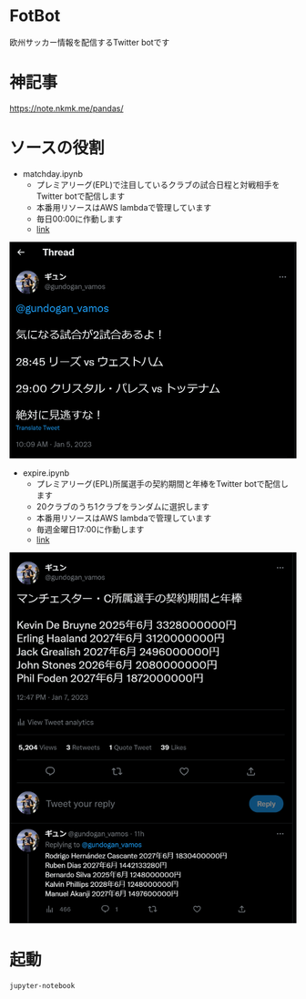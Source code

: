 # FotBot
欧州サッカー情報を配信するTwitter botです

# 神記事
https://note.nkmk.me/pandas/

# ソースの役割
- matchday.ipynb
  - プレミアリーグ(EPL)で注目しているクラブの試合日程と対戦相手をTwitter botで配信します
  - 本番用リソースはAWS lambdaで管理しています
  - 毎日00:00に作動します
  - [link](https://twitter.com/gundogan_vamos/status/1610805590913347584)

![matchday.ipynb](images/matchday.png)

- expire.ipynb
  - プレミアリーグ(EPL)所属選手の契約期間と年棒をTwitter botで配信します
  - 20クラブのうち1クラブをランダムに選択します
  - 本番用リソースはAWS lambdaで管理しています
  - 毎週金曜日17:00に作動します
  - [link](https://twitter.com/gundogan_vamos/status/1611570236473634818)

![matchday.ipynb](images/expire.png)

# 起動
```
jupyter-notebook
```